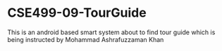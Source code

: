 # CSE499-09-TourGuide
This is an android based smart system about to find tour guide which is being instructed by Mohammad Ashrafuzzaman Khan
